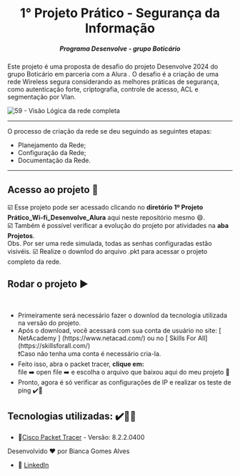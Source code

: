 <h1 align="center">1° Projeto Prático - Segurança da Informação</h1>
<h5 align="center">Programa Desenvolve - grupo Boticário</h5>

<p>
Este projeto é uma proposta de desafio do projeto Desenvolve 2024 do grupo Boticário em parceria com a Alura . 
O desafio é a criação de uma rede Wireless segura considerando as melhores práticas de segurança, como autenticação forte, criptografia, controle de acesso, ACL e segmentação por Vlan.</br>
</p>


![59 - Visão Lógica da rede completa](https://github.com/biancagomesalves/projeto_rede_wireless_segura/assets/81443381/d3535a76-a7cf-4c4e-9c89-ed871dc2455d) 

---
<span>O processo de criação da rede se deu seguindo as seguintes etapas: </span>
<ul>
 <li> Planejamento da Rede;</li>
 <li> Configuração da Rede;</li>
 <li> Documentação da Rede.</li>
</ul>

---
## Acesso ao projeto 📂
<p>
 ☑️ Esse projeto pode ser acessado clicando no <b>diretório 1º Projeto Prático_Wi-fi_Desenvolve_Alura</b> aqui neste repositório mesmo 😄.</br>
 ☑️ Também é possível verificar a evolução do projeto por atividades na <b>aba Projetos</b>. </br>
 Obs. Por ser uma rede simulada, todas as senhas configuradas estão visivéis. 
 ☑️ Realize o downlod do arquivo .pkt para acessar o projeto completo da rede</b>. </br>
 
</p> 

## Rodar o projeto ▶️
</br>
<ul>
  <li> Primeiramente será necessário fazer o downlod da tecnologia utilizada na versão do projeto. </li>
  <li> Após o download, você acessará com sua conta de usuário no site: [ NetAcademy ] (https://www.netacad.com/) ou no [ Skills For All] (https://skillsforall.com/) </li>❗Caso não tenha uma conta é necessário cria-la. 
  <li> Feito isso, abra o packet tracer, <b>clique em:</br>
  </b> file ➡️ open file ➡️ e escolha o arquivo que baixou aqui do meu projeto</b> 🙂 </li>
  <li> Pronto, agora é só verificar as configurações de IP e realizar os teste de ping ✔️💯</li>
</ul>

## Tecnologias utilizadas:  ✔️👨‍💻

- 🔗[Cisco Packet Tracer](https://www.netacad.com/courses/packet-tracer) - Versão: 8.2.2.0400


Desenvolvido ❤️ por Bianca Gomes Alves 
- 🔗 [LinkedIn](https://www.linkedin.com/in/bianca-gomes-alves)
